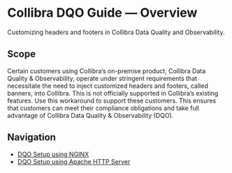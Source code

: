 # Collibra DQO Guide — Overview

Customizing headers and footers in Collibra Data Quality and Observability.

## Scope
Certain customers using Collibra’s on-premise product, Collibra Data Quality & Observability, operate under stringent requirements that necessitate the need to inject customized headers and footers, called banners, into Collibra. This is not officially supported in Collibra’s existing features. Use this workaround to support these customers. This ensures that customers can meet their compliance obligations and take full advantage of Collibra Data Quality & Observability (DQO).

## Navigation
- [DQO Setup using NGINX](01-dqo-nginx.md)
- [DQO Setup using Apache HTTP Server](02-dqo-apache.md)